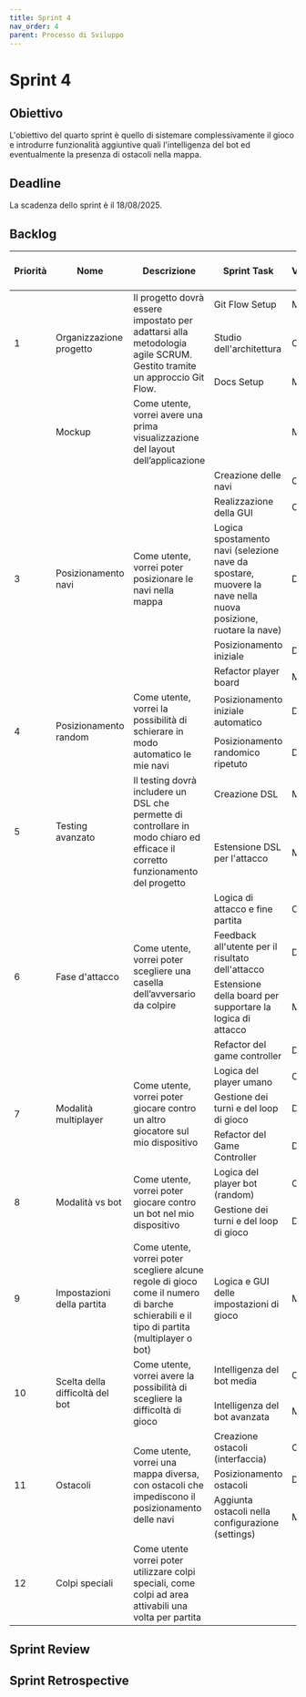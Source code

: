 ```yaml
---
title: Sprint 4
nav_order: 4
parent: Processo di Sviluppo
---
```


# Sprint 4

## Obiettivo
L'obiettivo del quarto sprint è quello di sistemare complessivamente il gioco 
e introdurre funzionalità aggiuntive quali l'intelligenza del bot ed eventualmente la presenza di ostacoli nella mappa.

## Deadline
La scadenza dello sprint è il 18/08/2025.

## Backlog
<table>
  <thead>
    <tr>
      <th>Priorità</th>
      <th>Nome</th>
      <th>Descrizione</th>
      <th>Sprint Task</th>
      <th>Volontario</th>
      <th>Stima Sprint 1</th>
      <th>Stima Sprint 2</th>
      <th>Stima Sprint 3</th>
    </tr>
  </thead>
  <tbody>
    <tr>
      <td rowspan="3">1</td>
      <td rowspan="3">Organizzazione progetto</td>
      <td rowspan="3">Il progetto dovrà essere impostato per adattarsi alla metodologia agile SCRUM. 
            Gestito tramite un approccio Git Flow.</td>
      <td>Git Flow Setup</td>
      <td>Mirco</td>
    </tr>
    <tr>
      <td>Studio dell'architettura</td>
      <td>Chiara</td>
    </tr>
    <tr>
      <td>Docs Setup</td>
      <td>Mirco</td>
    </tr>
    <tr>
      <td></td>
      <td>Mockup</td>
      <td>Come utente, vorrei avere una prima visualizzazione del layout dell’applicazione</td>
      <td></td>
      <td>Mirco</td>
    </tr>
    <tr>
      <td rowspan="6">3</td>
      <td rowspan="6">Posizionamento navi</td>
      <td rowspan="6">Come utente, vorrei poter posizionare le navi nella mappa</td>
    </tr>
    <tr>
      <td>Creazione delle navi</td>
      <td>Chiara</td>
    </tr>
    <tr>
      <td>Realizzazione della GUI</td>
      <td>Chiara</td>
    </tr>
    <tr>
      <td>Logica spostamento navi (selezione nave da spostare, 
        muovere la nave nella nuova posizione, 
        ruotare la nave)</td>
      <td>Dilaver</td>
    </tr>
    <tr>
      <td>Posizionamento iniziale</td>
      <td>Dilaver</td>
    </tr>
    <tr>
      <td>Refactor player board</td>
      <td>Mirco</td>
    </tr>
    <tr>
      <td rowspan="3">4</td>
      <td rowspan="3">Posizionamento random</td>
      <td rowspan="3">Come utente, vorrei la possibilità di schierare in modo automatico le mie navi</td>
    </tr>
    <tr>
      <td>Posizionamento iniziale automatico</td>
      <td>Dilaver</td>
    </tr>
    <tr>
      <td>Posizionamento randomico ripetuto</td>
      <td>Dilaver</td>
    </tr>
    <tr>
      <td rowspan="3">5</td>
      <td rowspan="3">Testing avanzato</td>
      <td rowspan="3">Il testing dovrà includere un DSL che permette di controllare 
        in modo chiaro ed efficace il corretto funzionamento del progetto</td>
    </tr>
    <tr>
      <td>Creazione DSL</td>
      <td>Mirco</td>
    </tr>
    <tr>
      <td>Estensione DSL per l'attacco</td>
      <td>Mirco</td>
    </tr>
    <tr>
      <td rowspan="5">6</td>
      <td rowspan="5">Fase d'attacco</td>
      <td rowspan="5">Come utente, vorrei poter scegliere una casella dell’avversario da colpire</td>
    </tr>
    <tr>
      <td>Logica di attacco e fine partita</td>
      <td>Chiara</td>
    </tr>
    <tr>
      <td>Feedback all'utente per il risultato dell'attacco</td>
      <td>Dilaver</td>
    </tr>
    <tr>
      <td>Estensione della board per supportare la logica di attacco</td>
      <td>Mirco</td>
    </tr>
    <tr>
      <td>Refactor del game controller</td>
      <td>Dilaver</td>
    </tr>
    <tr>
      <td rowspan="4">7</td>
      <td rowspan="4">Modalità multiplayer</td>
      <td rowspan="4">Come utente, vorrei poter giocare
            contro un altro giocatore sul mio dispositivo</td>
    </tr>
    <tr>
      <td>Logica del player umano</td>
      <td>Chiara</td>
    </tr>
    <tr>
      <td>Gestione dei turni e del loop di gioco</td>
      <td>Dilaver</td>
    </tr>
    <tr>
      <td>Refactor del Game Controller</td>
      <td>Dilaver</td>
    </tr>
    <tr>
      <td rowspan="3">8</td>
      <td rowspan="3">Modalità vs bot</td>
      <td rowspan="3">Come utente, vorrei poter giocare contro un bot nel mio dispositivo</td>
    </tr>
    <tr>
      <td>Logica del player bot (random)</td>
      <td>Chiara</td>
    </tr>
    <tr>
      <td>Gestione dei turni e del loop di gioco</td>
      <td>Dilaver</td>
    </tr>
    <tr>
      <td>9</td>
      <td>Impostazioni della partita</td>
      <td>Come utente, vorrei poter scegliere alcune regole di gioco come il numero di barche schierabili 
            e il tipo di partita (multiplayer o bot)</td>
      <td>Logica e GUI delle impostazioni di gioco</td>
      <td>Mirco</td>
    </tr>
    <tr>
      <td rowspan="3">10</td>
      <td rowspan="3">Scelta della difficoltà del bot</td>
      <td rowspan="3">Come utente, vorrei avere la possibilità di scegliere la difficoltà di gioco</td>
    </tr>
    <tr>
      <td>Intelligenza del bot media</td>
      <td>Chiara</td>
    </tr>
    <tr>
      <td>Intelligenza del bot avanzata</td>
      <td>Mirco</td>
    </tr>
    <tr>
      <td rowspan="4">11</td>
      <td rowspan="4">Ostacoli</td>
      <td rowspan="4">Come utente, vorrei una mappa diversa, 
        con ostacoli che impediscono il posizionamento delle navi</td>
    </tr>
    <tr>
      <td>Creazione ostacoli (interfaccia)</td>
      <td>Chiara</td>
    </tr>
    <tr>
      <td>Posizionamento ostacoli</td>
      <td>Dilaver</td>
    </tr>
    <tr>
      <td>Aggiunta ostacoli nella configurazione (settings)</td>
      <td>Mirco</td>
    </tr>
    <tr>
      <td>12</td>
      <td>Colpi speciali</td>
      <td>Come utente vorrei poter utilizzare colpi speciali, 
            come colpi ad area attivabili una volta per partita</td>
      <td></td>
    </tr>
  </tbody>
</table>

## Sprint Review
## Sprint Retrospective

